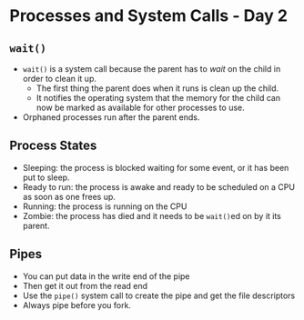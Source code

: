 # Processes and System Calls - Day 2

## `wait()`
- `wait()` is a system call because the parent has to _wait_ on the child in order to clean it up.
    - The first thing the parent does when it runs is clean up the child.
    - It notifies the operating system that the memory for the child can now be marked as available for other processes to use.
- Orphaned processes run after the parent ends.

## Process States
- Sleeping: the process is blocked waiting for some event, or it has been put to sleep.
- Ready to run: the process is awake and ready to be scheduled on a CPU as soon as one frees up.
- Running: the process is running on the CPU
- Zombie: the process has died and it needs to be `wait()`ed on by it its parent.

## Pipes

- You can put data in the write end of the pipe
- Then get it out from the read end
- Use the `pipe()` system call to create the pipe and get the file descriptors
- Always pipe before you fork.